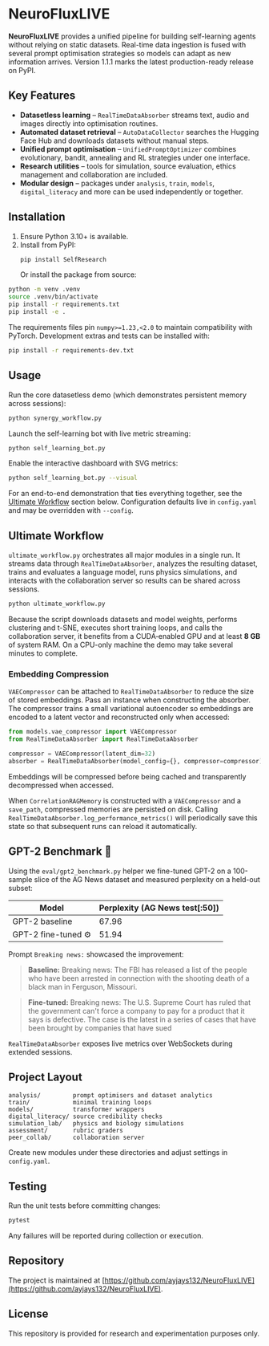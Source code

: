 # NeuroFluxLIVE

**NeuroFluxLIVE** provides a unified pipeline for building self-learning agents without relying on static datasets. Real-time data ingestion is fused with several prompt optimisation strategies so models can adapt as new information arrives. Version 1.1.1 marks the latest production-ready release on PyPI.

## Key Features
- **Datasetless learning** – `RealTimeDataAbsorber` streams text, audio and images directly into optimisation routines.
- **Automated dataset retrieval** – `AutoDataCollector` searches the Hugging Face Hub and downloads datasets without manual steps.
- **Unified prompt optimisation** – `UnifiedPromptOptimizer` combines evolutionary, bandit, annealing and RL strategies under one interface.
- **Research utilities** – tools for simulation, source evaluation, ethics management and collaboration are included.
- **Modular design** – packages under `analysis`, `train`, `models`, `digital_literacy` and more can be used independently or together.

## Installation
1. Ensure Python 3.10+ is available.
2. Install from PyPI:
   ```bash
   pip install SelfResearch
   ```
   Or install the package from source:
```bash
python -m venv .venv
source .venv/bin/activate
pip install -r requirements.txt
pip install -e .
```
The requirements files pin `numpy>=1.23,<2.0` to maintain compatibility with PyTorch.
Development extras and tests can be installed with:
```bash
pip install -r requirements-dev.txt
```

## Usage
Run the core datasetless demo (which demonstrates persistent memory across
sessions):
```bash
python synergy_workflow.py
```
Launch the self-learning bot with live metric streaming:
```bash
python self_learning_bot.py
```
Enable the interactive dashboard with SVG metrics:
```bash
python self_learning_bot.py --visual
```
For an end-to-end demonstration that ties everything together, see the
[Ultimate Workflow](#ultimate-workflow) section below.
Configuration defaults live in `config.yaml` and may be overridden with `--config`.

## Ultimate Workflow
`ultimate_workflow.py` orchestrates all major modules in a single run. It
streams data through `RealTimeDataAbsorber`, analyzes the resulting dataset,
trains and evaluates a language model, runs physics simulations, and interacts
with the collaboration server so results can be shared across sessions.

```bash
python ultimate_workflow.py
```

Because the script downloads datasets and model weights, performs clustering
and t-SNE, executes short training loops, and calls the collaboration server,
it benefits from a CUDA‑enabled GPU and at least **8 GB** of system RAM. On a
CPU-only machine the demo may take several minutes to complete.

### Embedding Compression
`VAECompressor` can be attached to `RealTimeDataAbsorber` to reduce the size of stored embeddings. Pass an instance when constructing the absorber. The compressor trains a small variational autoencoder so embeddings are encoded to a latent vector and reconstructed only when accessed:

```python
from models.vae_compressor import VAECompressor
from RealTimeDataAbsorber import RealTimeDataAbsorber

compressor = VAECompressor(latent_dim=32)
absorber = RealTimeDataAbsorber(model_config={}, compressor=compressor)
```
Embeddings will be compressed before being cached and transparently decompressed when accessed.

When `CorrelationRAGMemory` is constructed with a `VAECompressor` and a
`save_path`, compressed memories are persisted on disk. Calling
`RealTimeDataAbsorber.log_performance_metrics()` will periodically save this
state so that subsequent runs can reload it automatically.

## GPT-2 Benchmark 🚀
Using the `eval/gpt2_benchmark.py` helper we fine-tuned GPT-2 on a 100-sample slice of the AG News dataset and measured perplexity on a held-out subset:

| Model | Perplexity (AG News test[:50]) |
|-------|-------------------------------|
| GPT-2 baseline | 67.96 |
| GPT-2 fine-tuned ⚙️ | 51.94 |

Prompt `Breaking news:` showcased the improvement:

> **Baseline:** Breaking news: The FBI has released a list of the people who have been arrested in connection with the shooting death of a black man in Ferguson, Missouri.

> **Fine-tuned:** Breaking news: The U.S. Supreme Court has ruled that the government can't force a company to pay for a product that it says is defective. The case is the latest in a series of cases that have been brought by companies that have sued

`RealTimeDataAbsorber` exposes live metrics over WebSockets during extended sessions.

## Project Layout
```
analysis/         prompt optimisers and dataset analytics
train/            minimal training loops
models/           transformer wrappers
digital_literacy/ source credibility checks
simulation_lab/   physics and biology simulations
assessment/       rubric graders
peer_collab/      collaboration server
```
Create new modules under these directories and adjust settings in `config.yaml`.

## Testing
Run the unit tests before committing changes:
```bash
pytest
```
Any failures will be reported during collection or execution.

## Repository
The project is maintained at [https://github.com/ayjays132/NeuroFluxLIVE](https://github.com/ayjays132/NeuroFluxLIVE).

## License
This repository is provided for research and experimentation purposes only.
